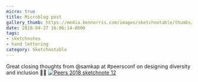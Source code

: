 ```yaml
---
micro: true
title: Microblog post
gallery_thumb: https://media.bennorris.com/images/sketchnotable/thumbs/peers-2018-sketchnote-12.jpg
date: 2018-04-27 16:06:14-0600
tags:
- sketchnotes
- hand lettering
category: Sketchnotable
---
```


Great closing thoughts from @samkap at #peersconf on designing diversity and inclusion ✍🏼 [![Peers 2018 sketchnote 12](https://media.bennorris.com/images/sketchnotable/peers-2018/peers-2018-sketchnote-12.jpg)](https://media.bennorris.com/images/sketchnotable/peers-2018/peers-2018-sketchnote-12.jpg)